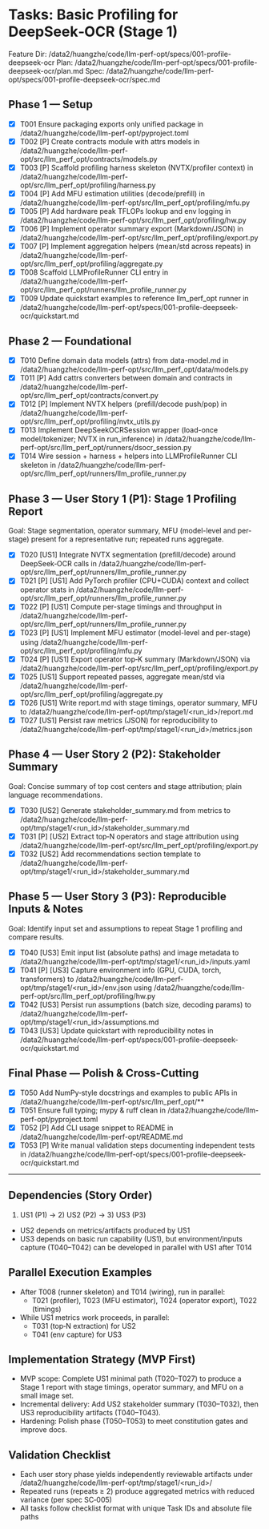 # Tasks: Basic Profiling for DeepSeek‑OCR (Stage 1)

Feature Dir: /data2/huangzhe/code/llm-perf-opt/specs/001-profile-deepseek-ocr
Plan: /data2/huangzhe/code/llm-perf-opt/specs/001-profile-deepseek-ocr/plan.md
Spec: /data2/huangzhe/code/llm-perf-opt/specs/001-profile-deepseek-ocr/spec.md

## Phase 1 — Setup

- [X] T001 Ensure packaging exports only unified package in /data2/huangzhe/code/llm-perf-opt/pyproject.toml
- [X] T002 [P] Create contracts module with attrs models in /data2/huangzhe/code/llm-perf-opt/src/llm_perf_opt/contracts/models.py
- [X] T003 [P] Scaffold profiling harness skeleton (NVTX/profiler context) in /data2/huangzhe/code/llm-perf-opt/src/llm_perf_opt/profiling/harness.py
- [X] T004 [P] Add MFU estimation utilities (decode/prefill) in /data2/huangzhe/code/llm-perf-opt/src/llm_perf_opt/profiling/mfu.py
- [X] T005 [P] Add hardware peak TFLOPs lookup and env logging in /data2/huangzhe/code/llm-perf-opt/src/llm_perf_opt/profiling/hw.py
- [X] T006 [P] Implement operator summary export (Markdown/JSON) in /data2/huangzhe/code/llm-perf-opt/src/llm_perf_opt/profiling/export.py
- [X] T007 [P] Implement aggregation helpers (mean/std across repeats) in /data2/huangzhe/code/llm-perf-opt/src/llm_perf_opt/profiling/aggregate.py
- [X] T008 Scaffold LLMProfileRunner CLI entry in /data2/huangzhe/code/llm-perf-opt/src/llm_perf_opt/runners/llm_profile_runner.py
- [X] T009 Update quickstart examples to reference llm_perf_opt runner in /data2/huangzhe/code/llm-perf-opt/specs/001-profile-deepseek-ocr/quickstart.md

## Phase 2 — Foundational

- [X] T010 Define domain data models (attrs) from data-model.md in /data2/huangzhe/code/llm-perf-opt/src/llm_perf_opt/data/models.py
- [X] T011 [P] Add cattrs converters between domain and contracts in /data2/huangzhe/code/llm-perf-opt/src/llm_perf_opt/contracts/convert.py
- [X] T012 [P] Implement NVTX helpers (prefill/decode push/pop) in /data2/huangzhe/code/llm-perf-opt/src/llm_perf_opt/profiling/nvtx_utils.py
- [X] T013 Implement DeepSeekOCRSession wrapper (load-once model/tokenizer; NVTX in run_inference) in /data2/huangzhe/code/llm-perf-opt/src/llm_perf_opt/runners/dsocr_session.py
- [X] T014 Wire session + harness + helpers into LLMProfileRunner CLI skeleton in /data2/huangzhe/code/llm-perf-opt/src/llm_perf_opt/runners/llm_profile_runner.py

## Phase 3 — User Story 1 (P1): Stage 1 Profiling Report
Goal: Stage segmentation, operator summary, MFU (model-level and per-stage) present for a representative run; repeated runs aggregate.

- [X] T020 [US1] Integrate NVTX segmentation (prefill/decode) around DeepSeek‑OCR calls in /data2/huangzhe/code/llm-perf-opt/src/llm_perf_opt/runners/llm_profile_runner.py
- [X] T021 [P] [US1] Add PyTorch profiler (CPU+CUDA) context and collect operator stats in /data2/huangzhe/code/llm-perf-opt/src/llm_perf_opt/runners/llm_profile_runner.py
- [X] T022 [P] [US1] Compute per-stage timings and throughput in /data2/huangzhe/code/llm-perf-opt/src/llm_perf_opt/runners/llm_profile_runner.py
- [X] T023 [P] [US1] Implement MFU estimator (model-level and per-stage) using /data2/huangzhe/code/llm-perf-opt/src/llm_perf_opt/profiling/mfu.py
- [X] T024 [P] [US1] Export operator top‑K summary (Markdown/JSON) via /data2/huangzhe/code/llm-perf-opt/src/llm_perf_opt/profiling/export.py
- [X] T025 [US1] Support repeated passes, aggregate mean/std via /data2/huangzhe/code/llm-perf-opt/src/llm_perf_opt/profiling/aggregate.py
- [X] T026 [US1] Write report.md with stage timings, operator summary, MFU to /data2/huangzhe/code/llm-perf-opt/tmp/stage1/<run_id>/report.md
- [X] T027 [US1] Persist raw metrics (JSON) for reproducibility to /data2/huangzhe/code/llm-perf-opt/tmp/stage1/<run_id>/metrics.json

## Phase 4 — User Story 2 (P2): Stakeholder Summary
Goal: Concise summary of top cost centers and stage attribution; plain language recommendations.

- [X] T030 [US2] Generate stakeholder_summary.md from metrics to /data2/huangzhe/code/llm-perf-opt/tmp/stage1/<run_id>/stakeholder_summary.md
- [X] T031 [P] [US2] Extract top‑N operators and stage attribution using /data2/huangzhe/code/llm-perf-opt/src/llm_perf_opt/profiling/export.py
- [X] T032 [US2] Add recommendations section template to /data2/huangzhe/code/llm-perf-opt/tmp/stage1/<run_id>/stakeholder_summary.md

## Phase 5 — User Story 3 (P3): Reproducible Inputs & Notes
Goal: Identify input set and assumptions to repeat Stage 1 profiling and compare results.

- [X] T040 [US3] Emit input list (absolute paths) and image metadata to /data2/huangzhe/code/llm-perf-opt/tmp/stage1/<run_id>/inputs.yaml
- [X] T041 [P] [US3] Capture environment info (GPU, CUDA, torch, transformers) to /data2/huangzhe/code/llm-perf-opt/tmp/stage1/<run_id>/env.json using /data2/huangzhe/code/llm-perf-opt/src/llm_perf_opt/profiling/hw.py
- [X] T042 [US3] Persist run assumptions (batch size, decoding params) to /data2/huangzhe/code/llm-perf-opt/tmp/stage1/<run_id>/assumptions.md
- [X] T043 [US3] Update quickstart with reproducibility notes in /data2/huangzhe/code/llm-perf-opt/specs/001-profile-deepseek-ocr/quickstart.md

## Final Phase — Polish & Cross-Cutting

- [X] T050 Add NumPy‑style docstrings and examples to public APIs in /data2/huangzhe/code/llm-perf-opt/src/llm_perf_opt/**
- [X] T051 Ensure full typing; mypy & ruff clean in /data2/huangzhe/code/llm-perf-opt/pyproject.toml
- [X] T052 [P] Add CLI usage snippet to README in /data2/huangzhe/code/llm-perf-opt/README.md
- [X] T053 [P] Write manual validation steps documenting independent tests in /data2/huangzhe/code/llm-perf-opt/specs/001-profile-deepseek-ocr/quickstart.md

---

## Dependencies (Story Order)

1) US1 (P1) → 2) US2 (P2) → 3) US3 (P3)
- US2 depends on metrics/artifacts produced by US1
- US3 depends on basic run capability (US1), but environment/inputs capture (T040–T042) can be developed in parallel with US1 after T014

## Parallel Execution Examples

- After T008 (runner skeleton) and T014 (wiring), run in parallel:
  - T021 (profiler), T023 (MFU estimator), T024 (operator export), T022 (timings)
- While US1 metrics work proceeds, in parallel:
  - T031 (top‑N extraction) for US2
  - T041 (env capture) for US3

## Implementation Strategy (MVP First)

- MVP scope: Complete US1 minimal path (T020–T027) to produce a Stage 1 report with stage timings, operator summary, and MFU on a small image set.
- Incremental delivery: Add US2 stakeholder summary (T030–T032), then US3 reproducibility artifacts (T040–T043).
- Hardening: Polish phase (T050–T053) to meet constitution gates and improve docs.

## Validation Checklist

- Each user story phase yields independently reviewable artifacts under /data2/huangzhe/code/llm-perf-opt/tmp/stage1/<run_id>/
- Repeated runs (repeats ≥ 2) produce aggregated metrics with reduced variance (per spec SC‑005)
- All tasks follow checklist format with unique Task IDs and absolute file paths
